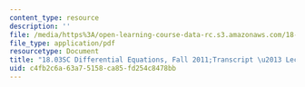 ```yaml
---
content_type: resource
description: ''
file: /media/https%3A/open-learning-course-data-rc.s3.amazonaws.com/18-03sc-differential-equations-fall-2011/c4fb2c6a63a75158ca85fd254c8478bb_18_03-2006-L21.pdf
file_type: application/pdf
resourcetype: Document
title: "18.03SC Differential Equations, Fall 2011;Transcript \u2013 Lecture 21"
uid: c4fb2c6a-63a7-5158-ca85-fd254c8478bb
---
```

